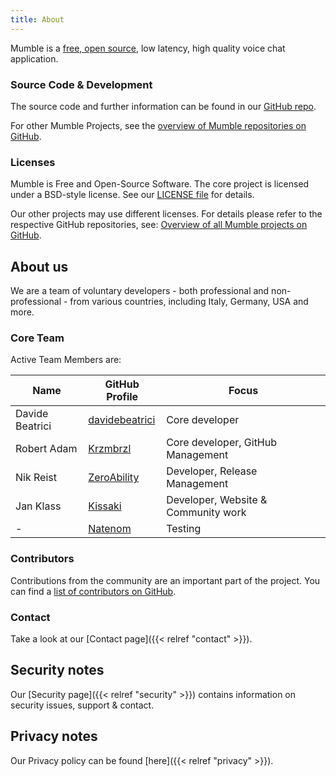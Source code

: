 ```yaml
---
title: About
---
```


Mumble is a [free, open source](https://en.wikipedia.org/wiki/Free_and_open-source_software), low latency, high quality
voice chat application.

### Source Code & Development

The source code and further information can be found in our [GitHub repo](https://github.com/mumble-voip/mumble).

For other Mumble Projects, see the [overview of Mumble repositories on GitHub](https://github.com/mumble-voip).

### Licenses

Mumble is Free and Open-Source Software. The core project is licensed under a BSD-style license. See our
[LICENSE file](https://www.mumble.info/LICENSE) for details.

Our other projects may use different licenses. For details please refer to the respective GitHub repositories, see:
[Overview of all Mumble projects on GitHub](https://github.com/mumble-voip).

## About us

We are a team of voluntary developers - both professional and non-professional - from various countries, including
Italy, Germany, USA and more.

### Core Team

Active Team Members are:

| Name            | GitHub Profile                                      | Focus                               |
| --------------- | --------------------------------------------------- | ----------------------------------- |
| Davide Beatrici | [davidebeatrici](https://github.com/davidebeatrici) | Core developer                      |
| Robert Adam     | [Krzmbrzl](https://github.com/Krzmbrzl)             | Core developer, GitHub Management   |
| Nik Reist       | [ZeroAbility](https://github.com/ZeroAbility)       | Developer, Release Management       |
| Jan Klass       | [Kissaki](https://github.com/Kissaki)               | Developer, Website & Community work |
| -               | [Natenom](https://github.com/Natenom)               | Testing                             |

### Contributors

Contributions from the community are an important part of the project. You can find a
[list of contributors on GitHub](https://github.com/mumble-voip/mumble/graphs/contributors).

### Contact

Take a look at our [Contact page]({{< relref "contact" >}}).

## Security notes

Our [Security page]({{< relref "security" >}}) contains information on security issues, support & contact.

## Privacy notes

Our Privacy policy can be found [here]({{< relref "privacy" >}}).
